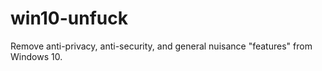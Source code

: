 # win10-unfuck
Remove anti-privacy, anti-security, and general nuisance "features" from Windows 10.
